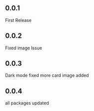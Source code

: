 ## 0.0.1
First Release

## 0.0.2
Fixed image Issue

## 0.0.3
Dark mode fixed
more card image added

## 0.0.4
all packages updated
